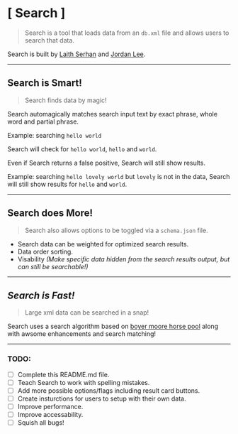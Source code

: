 # [ Search ]
> Search is a tool that loads data from an `db.xml` file and allows users to search that data.

Search is built by [Laith Serhan](https://github.com/laithserhan) and [Jordan Lee](https://github.com/TheRealZuriki).

***

## Search is Smart!
> Search finds data by magic!

Search automagically matches search input text by exact phrase, whole word and partial phrase.

Example: searching `hello world`

Search will check for `hello world`, `hello` and `world`.

Even if Search returns a false positive, Search will still show results.

Example: searching `hello lovely world` but `lovely` is not in the data, Search will still show results for `hello` and `world`.

***

## Search does More!
> Search also allows options to be toggled via a `schema.json` file.

- Search data can be weighted for optimized search results.
- Data order sorting.
- Visability _(Make specific data hidden from the search results output, but can still be searchable!)_

***

## *Search is Fast!*
> Large xml data can be searched in a snap!

Search uses a search algorithm based on [boyer moore horse pool](https://en.wikipedia.org/wiki/Boyer%E2%80%93Moore%E2%80%93Horspool_algorithm) along with awsome enhancements and search matching!

***

### TODO:
- [ ] Complete this README.md file.
- [ ] Teach Search to work with spelling mistakes.
- [ ] Add more possible options/flags including result card buttons.
- [ ] Create insturctions for users to setup with their own data.
- [ ] Improve performance.
- [ ] Improve accessability.
- [ ] Squish all bugs!
